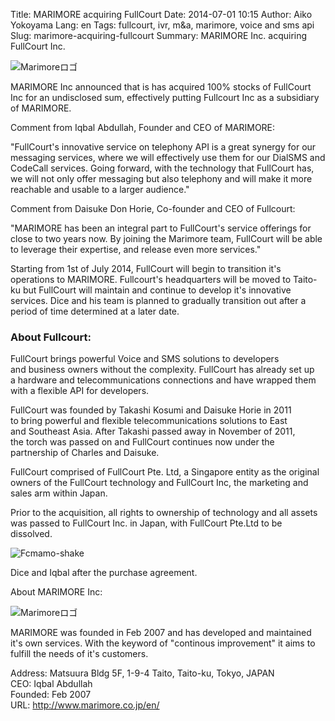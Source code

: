 Title: MARIMORE acquiring FullCourt
Date: 2014-07-01 10:15
Author: Aiko Yokoyama
Lang: en
Tags: fullcourt, ivr, m&a, marimore, voice and sms api
Slug: marimore-acquiring-fullcourt
Summary: MARIMORE Inc. acquiring FullCourt Inc.

![Marimoreロゴ]({filename}/images/marimore-logo.gif)

MARIMORE Inc announced that is has acquired 100% stocks of FullCourt Inc
for an undisclosed sum, effectively putting Fullcourt Inc as a
subsidiary of MARIMORE.

Comment from Iqbal Abdullah, Founder and CEO of MARIMORE:

"FullCourt's innovative service on telephony API is a great synergy for our messaging
services, where we will effectively use them for our DialSMS and
CodeCall services. Going forward, with the technology that FullCourt
has, we will not only offer messaging but also telephony and will make
it more reachable and usable to a larger audience."

Comment from Daisuke Don Horie, Co-founder and CEO of Fullcourt:

"MARIMORE has been an integral part to FullCourt's service offerings for close to
two years now. By joining the Marimore team, FullCourt will be able to
leverage their expertise, and release even more services."

Starting from 1st of July 2014, FullCourt will begin to transition it's
operations to MARIMORE. Fullcourt's headquarters will be moved
to Taito-ku but FullCourt will maintain and continue to develop
it's innovative services. Dice and his team is planned to
gradually transition out after a period of time determined at a later
date.

### About Fullcourt:

FullCourt brings powerful Voice and SMS solutions to developers and business
owners without the complexity. FullCourt has already set up a hardware
and telecommunications connections and have wrapped them with a flexible
API for developers.

FullCourt was founded by Takashi Kosumi and Daisuke Horie in 2011 to bring
powerful and flexible telecommunications solutions to East and Southeast
Asia. After Takashi passed away in November of 2011, the torch was
passed on and FullCourt continues now under the partnership of Charles
and Daisuke.

FullCourt comprised of FullCourt Pte. Ltd, a Singapore entity as the original
owners of the FullCourt technology and FullCourt Inc, the marketing and
sales arm within Japan.

Prior to the acquisition, all rights to ownership of technology and all assets
was passed to FullCourt Inc. in Japan, with FullCourt Pte.Ltd to be
dissolved.

![Fcmamo-shake]({filename}/images/fcmamo-shake.png "Fcmamo-shake")

Dice and Iqbal after the purchase agreement.

About MARIMORE Inc:

![Marimoreロゴ]({filename}/images/marimore-logo.gif)

MARIMORE was founded in Feb 2007 and has developed and maintained it's own
services. With the keyword of "continous improvement" it aims to fulfill
the needs of it's customers.

Address: Matsuura Bldg 5F, 1-9-4 Taito, Taito-ku, Tokyo, JAPAN  
CEO: Iqbal Abdullah  
Founded: Feb 2007  
URL: <http://www.marimore.co.jp/en/></span>

